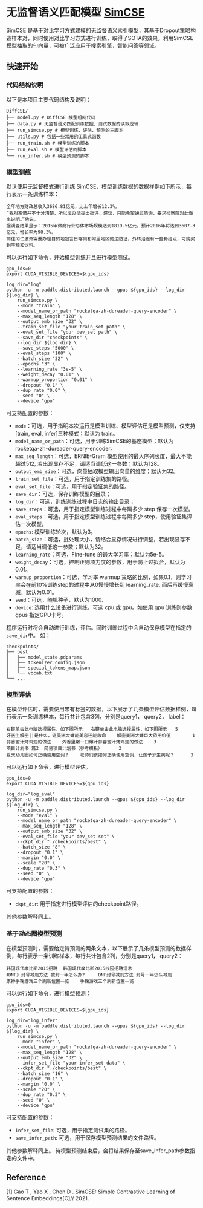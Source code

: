 # 无监督语义匹配模型 [SimCSE](https://aclanthology.org/2021.emnlp-main.552.pdf)

[SimCSE](https://aclanthology.org/2021.emnlp-main.552.pdf) 是基于对比学习方式建模的无监督语义索引模型，其基于Dropout策略构造样本对，同时使用对比学习方式进行训练，取得了SOTA的效果。利用SimCSE模型抽取的句向量，可被广泛应用于搜索引擎，智能问答等领域。

## 快速开始
### 代码结构说明

以下是本项目主要代码结构及说明：

```
DiffCSE/
├── model.py # DiffCSE 模型组网代码
├── data.py # 无监督语义匹配训练数据、测试数据的读取逻辑
├── run_simcse.py # 模型训练、评估、预测的主脚本
├── utils.py # 包括一些常用的工具式函数
├── run_train.sh # 模型训练的脚本
├── run_eval.sh # 模型评估的脚本
└── run_infer.sh # 模型预测的脚本
```

### 模型训练
默认使用无监督模式进行训练 SimCSE，模型训练数据的数据样例如下所示，每行表示一条训练样本：
```shell
全年地方财政总收入3686.81亿元，比上年增长12.3%。
“我对案情并不十分清楚，所以没办法提出批评，建议，只能希望通过质询，要求检察院对此做出说明。”他说。
据调查结果显示：2015年微商行业总体市场规模达到1819.5亿元，预计2016年将达到3607.3亿元，增长率为98.3%。
前往冈仁波齐需要办理目的地包含日喀则和阿里地区的边防证，外转沿途有一些补给点，可购买到干粮和饮料。
```

可以运行如下命令，开始模型训练并且进行模型测试。

```shell
gpu_ids=0
export CUDA_VISIBLE_DEVICES=${gpu_ids}

log_dir="log"
python -u -m paddle.distributed.launch --gpus ${gpu_ids} --log_dir ${log_dir} \
	run_simcse.py \
	--mode "train" \
	--model_name_or_path "rocketqa-zh-dureader-query-encoder" \
	--max_seq_length "128" \
	--output_emb_size "32" \
	--train_set_file "your train_set path" \
	--eval_set_file "your dev_set path" \
	--save_dir "checkpoints" \
	--log_dir ${log_dir} \
	--save_steps "5000" \
	--eval_steps "100" \
	--batch_size "32" \
	--epochs "3" \
	--learning_rate "3e-5" \
	--weight_decay "0.01" \
	--warmup_proportion "0.01" \
	--dropout "0.1" \
	--dup_rate "0.0" \
	--seed "0" \
	--device "gpu"
```

可支持配置的参数：
* `mode`：可选，用于指明本次运行是模型训练、模型评估还是模型预测，仅支持[train, eval, infer]三种模式；默认为 train。
* `model_name_or_path`：可选，用于训练SimCSE的基座模型；默认为 rocketqa-zh-dureader-query-encoder。
* `max_seq_length`：可选，ERNIE-Gram 模型使用的最大序列长度，最大不能超过512, 若出现显存不足，请适当调低这一参数；默认为128。
* `output_emb_size`：可选，向量抽取模型输出向量的维度；默认为32。
* `train_set_file`：可选，用于指定训练集的路径。
* `eval_set_file`：可选，用于指定验证集的路径。
* `save_dir`：可选，保存训练模型的目录；
* `log_dir`：可选，训练训练过程中日志的输出目录；
* `save_steps`：可选，用于指定模型训练过程中每隔多少 step 保存一次模型。
* `eval_steps`：可选，用于指定模型训练过程中每隔多少 step，使用验证集评估一次模型。
* `epochs`: 模型训练轮次，默认为3。
* `batch_size`：可选，批处理大小，请结合显存情况进行调整，若出现显存不足，请适当调低这一参数；默认为32。
* `learning_rate`：可选，Fine-tune 的最大学习率；默认为5e-5。
* `weight_decay`：可选，控制正则项力度的参数，用于防止过拟合，默认为0.01。
* `warmup_proportion`：可选，学习率 warmup 策略的比例，如果0.1，则学习率会在前10%训练step的过程中从0慢慢增长到 learning_rate, 而后再缓慢衰减，默认为0.01。
* `seed`：可选，随机种子，默认为1000.
* `device`: 选用什么设备进行训练，可选 cpu 或 gpu。如使用 gpu 训练则参数 gpus 指定GPU卡号。

程序运行时将会自动进行训练，评估。同时训练过程中会自动保存模型在指定的`save_dir`中。
如：
```text
checkpoints/
├── best
│   ├── model_state.pdparams
│   ├── tokenizer_config.json
│   ├── special_tokens_map.json
│   └── vocab.txt
└── ...
```

### 模型评估
在模型评估时，需要使用带有标签的数据，以下展示了几条模型评估数据样例，每行表示一条训练样本，每行共计包含3列，分别是query1， query2， label：
```shell
右键单击此电脑选择属性，如下图所示   右键单击此电脑选择属性，如下图所示   5
好医生解密||是什么，让美洲大蠊能美容还能救命    解密美洲大蠊巨大药用价值        1
蒜香蜜汁烤鸡翅的做法    外香里嫩一口爆汁蒜蓉蜜汁烤鸡翅的做法    3
项目计划书 篇2  简易项目计划书（参考模板）      2
夏天幼儿园如何正确使用空调？    老师们该如何正确使用空调，让孩子少生病呢？      3
```

可以运行如下命令，进行模型评估。
```shell
gpu_ids=0
export CUDA_VISIBLE_DEVICES=${gpu_ids}

log_dir="log_eval"
python -u -m paddle.distributed.launch --gpus ${gpu_ids} --log_dir ${log_dir} \
	run_simcse.py \
	--mode "eval" \
	--model_name_or_path "rocketqa-zh-dureader-query-encoder" \
	--max_seq_length "128" \
	--output_emb_size "32" \
	--eval_set_file "your dev_set set" \
	--ckpt_dir "./checkpoints/best" \
	--batch_size "8" \
	--dropout "0.1" \
	--margin "0.0" \
	--scale "20" \
	--dup_rate "0.3" \
	--seed "0" \
	--device "gpu"

```
可支持配置的参数：
* `ckpt_dir`: 用于指定进行模型评估的checkpoint路径。

其他参数解释同上。

### 基于动态图模型预测
在模型预测时，需要给定待预测的两条文本，以下展示了几条模型预测的数据样例，每行表示一条训练样本，每行共计包含2列，分别是query1， query2：
```shell
韩国现代摩比斯2015招聘  韩国现代摩比斯2015校园招聘信息
《DNF》封号减刑方法 被封一年怎么办?     DNF封号减刑方法 封号一年怎么减刑
原神手鞠游戏三个刷新位置一览    手鞠游戏三个刷新位置一览
```

可以运行如下命令，进行模型预测：
```shell
gpu_ids=0
export CUDA_VISIBLE_DEVICES=${gpu_ids}

log_dir="log_infer"
python -u -m paddle.distributed.launch --gpus ${gpu_ids} --log_dir ${log_dir} \
    run_simcse.py \
    --mode "infer" \
    --model_name_or_path "rocketqa-zh-dureader-query-encoder" \
	--max_seq_length "128" \
	--output_emb_size "32" \
	--infer_set_file "your infer_set data" \
	--ckpt_dir "./checkpoints/best" \
	--batch_size "16" \
	--dropout "0.1" \
	--margin "0.0" \
	--scale "20" \
	--dup_rate "0.3" \
	--seed "0" \
	--device "gpu"
```

可支持配置的参数：
* `infer_set_file`: 可选，用于指定测试集的路径。
* `save_infer_path`: 可选，用于保存模型预测结果的文件路径。

其他参数解释同上。 待模型预测结束后，会将结果保存至save_infer_path参数指定的文件中。


## Reference
[1] Gao T , Yao X , Chen D . SimCSE: Simple Contrastive Learning of Sentence Embeddings[C]// 2021.
